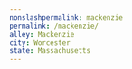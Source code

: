 ```yaml
---
﻿nonslashpermalink: mackenzie
permalink: /mackenzie/
alley: Mackenzie
city: Worcester
state: Massachusetts
---
```

